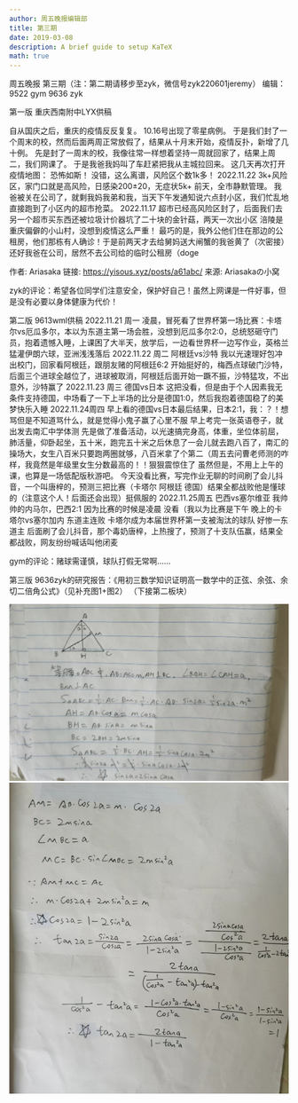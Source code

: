 ```yaml
---
author: 周五晚报编辑部
title: 第三期
date: 2019-03-08
description: A brief guide to setup KaTeX
math: true
---
```

周五晚报 第三期（注：第二期请移步至zyk，微信号zyk220601jeremy）
编辑：9522 gym 9636 zyk

第一版 重庆西南附中LYX供稿

自从国庆之后，重庆的疫情反反复复。
10.16号出现了零星病例。
于是我们封了一个周末的校，然而后面两周正常放假了，结果从十月末开始，疫情反扑，新增了几十例。
先是封了一周末的校，我像往常一样想着坚持一周就回家了，结果上周二，我们网课了。
于是我爸我妈叫了车赶紧把我从主城拉回来。
这几天再次打开疫情地图：
恐怖如斯！
没错，这么离谱，风险区个数1k多！
2022.11.22 3k+风险区，家门口就是高风险，日感染200±20，无症状5k+
前天，全市静默管理。
我爸被关在公司了，就剩我妈我弟和我，当天下午发通知说六点封小区，我们忙乱地直接跑到了小区内的超市抢菜。
2022.11.17 超市已经高风险区封了，后面我们去另一个超市买东西还被垃圾计价器坑了二十块的金针菇，两天一次出小区
涪陵是重庆偏僻的小山村，没想到疫情这么严重！
最巧的是，我外公他们住在那边的公租房，他们那栋有人确诊！于是前两天才去给舅妈送大闸蟹的我爸黄了（次密接）还好我爸在公司，居然不去公司给的临时公租房（doge

作者: Ariasaka
链接: https://yisous.xyz/posts/a61abc/
来源: Ariasakaの小窝

zyk的评论：希望各位同学们注意安全，保护好自己！虽然上网课是一件好事，但是没有必要以身体健康为代价！

第二版 9613wml供稿
2022.11.21 周一
凌晨，冒死看了世界杯第一场比赛：卡塔尔vs厄瓜多尔，本以为东道主第一场会胜，没想到厄瓜多尔2:0，总统怒砸守门员，抱着遗憾入睡，上课困了大半天，放学后，一边看世界杯一边写作业，英格兰猛灌伊朗六球，亚洲浅浅落后
2022.11.22 周二
阿根廷vs沙特  我以光速理好包冲出校门，回家看阿根廷，跟朋友赌的阿根廷6:2 开始挺好的，梅西点球破门沙特，后面三个进球全越位了，进球被取消，阿根廷后面开始一蹶不振，沙特猛攻，不出意外，沙特赢了
2022.11.23 周三
德国vs日本 这把没看，但是由于个人因素我无条件支持德国，中场看了一下上半场的比分是德国1:0，然后我抱着德国稳了的美梦快乐入睡
2022.11.24周四
早上看的德国vs日本最后结果，日本2:1，我：？！想骂但是不知道骂什么，就是觉得小鬼子赢了心里不服
早上考完一张英语卷子，就出发去南汇中学体测  先是做了准备活动，以光速搞完身高，体重，坐位体前屈，肺活量，仰卧起坐，五十米，跑完五十米之后休息了一会儿就去跑八百了，南汇的操场大，女生八百米只要跑两圈就够，八百米拿了个第二（周五去问曹老师测的咋样，我竟然是年级里女生分数最高的！！狠狠震惊住了   虽然但是，不用上上午的课，也算是一场低配版秋游吧。
今天没看比赛，写完作业无聊的时间刷了会儿抖音，一个叫唐梓的，预测三把比赛（卡塔尔 阿根廷 德国）结果全都战败他是懂球的（注意这个人！后面还会出现）挺佩服的
2022.11.25周五
巴西vs塞尔维亚 我帅帅的内马尔，巴西2:1 因为比赛的时候是凌晨 没看（我以为比赛是下午
晚上的卡塔尔vs塞尔加内 东道主连败 卡塔尔成为本届世界杯第一支被淘汰的球队 好惨一东道主
后面刷了会儿抖音，那个毒奶唐梓，上热搜了，预测了十支队伍赢，结果全都战败，网友纷纷喊话叫他闭麦

gym的评论：赌球需谨慎，球队打假无常啊……

第三版 9636zyk的研究报告：《用初三数学知识证明高一数学中的正弦、余弦、余切二倍角公式》（见补充图1+图2）
（下接第二板块）

![1](./1.jpg)
![2](./2.jpg)